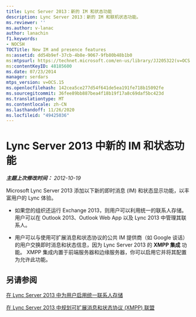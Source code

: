 ```yaml
---
title: Lync Server 2013：新的 IM 和状态功能
description: Lync Server 2013：新的 IM 和联机状态功能。
ms.reviewer: ''
ms.author: v-lanac
author: lanachin
f1.keywords:
- NOCSH
TOCTitle: New IM and presence features
ms:assetid: dd54b9ef-37cb-4b8e-9067-9fb80b48b1b0
ms:mtpsurl: https://technet.microsoft.com/en-us/library/JJ205322(v=OCS.15)
ms:contentKeyID: 48185600
ms.date: 07/23/2014
manager: serdars
mtps_version: v=OCS.15
ms.openlocfilehash: 142cea5ce277d54f641de5ea191fe718b15092fe
ms.sourcegitcommit: 36fee89bb887bea4f18b19f17a8c69daf5bc423d
ms.translationtype: MT
ms.contentlocale: zh-CN
ms.lasthandoff: 11/26/2020
ms.locfileid: "49425036"
---
```

# <a name="new-im-and-presence-features-in-lync-server-2013"></a>Lync Server 2013 中新的 IM 和状态功能

<div data-xmlns="http://www.w3.org/1999/xhtml">

<div class="topic" data-xmlns="http://www.w3.org/1999/xhtml" data-msxsl="urn:schemas-microsoft-com:xslt" data-cs="https://msdn.microsoft.com/">

<div data-asp="https://msdn2.microsoft.com/asp">



</div>

<div id="mainSection">

<div id="mainBody">

<span> </span>

_**主题上次修改时间：** 2012-10-19_

Microsoft Lync Server 2013 添加以下新的即时消息 (IM) 和状态显示功能，以丰富用户的 Lync 体验。

  - 如果您的组织还运行 Exchange 2013，则用户可以利用统一的联系人存储。 用户可以在 Outlook 2013、Outlook Web App 以及 Lync 2013 中管理其联系人。

  - 用户可以与使用可扩展消息和状态协议的公共 IM 提供商（如 Google 谈话）的用户交换即时消息和状态信息，因为 Lync Server 2013 的 **XMPP 集成** 功能。 XMPP 集成内置于前端服务器和边缘服务器，你可以启用它并将其配置为允许此功能。

<div>

## <a name="see-also"></a>另请参阅


[在 Lync Server 2013 中为用户启用统一联系人存储](lync-server-2013-enable-users-for-unified-contact-store.md)  


[在 Lync Server 2013 中规划可扩展消息和状态协议 (XMPP) 联盟](lync-server-2013-planning-for-extensible-messaging-and-presence-protocol-xmpp-federation.md)  
  

</div>

</div>

<span> </span>

</div>

</div>

</div>

